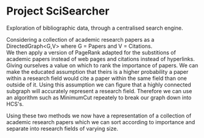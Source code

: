 Project SciSearcher
====================

Exploration of bibliographic data, through a centralised search engine.

Considering a collection of academic research papers as a DirectedGraph<G,V> where G = Papers and V = Citations.  
We then apply a version of PageRank adapted for the substitions of academic papers instead of web pages and citations instead of hyperlinks. Giving ourselves a value on which to rank the importance of papers. 
We can make the educated assumption that theirs is a higher probability a paper within a research field would cite a paper within the same field than one outside of it. Using this assumption we can figure that a highly connected subgraph will accurately represent a research field. Therefore we can use an algorithm such as MinimumCut repeately to break our graph down into HCS's. 
 
Using these two methods we now have a representation of a collection of academic research papers which we can sort according to importance and separate into research fields of varying size.
